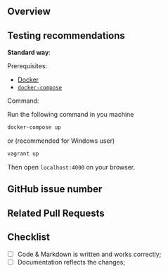 <!-- Thank you for your contribution!

     Please file this form by replacing the Markdown comments
     with your text. If a section needs no action - remove it.

     Thank your for contributing to Treehouses

     See: treehouses.io for more info. -->

## Overview

<!-- Please give a short brief for the pull request,
     what problem it solves or how it makes things better. -->

## Testing recommendations

<!-- Describe how we can test your changes.
     Does it provides any behaviour that the end users
     could notice? -->
     
**Standard way**:

Prerequisites:
* [Docker](https://docs.docker.com/install/linux/docker-ce/ubuntu/#install-docker-ce)
* [`docker-compose`](https://docs.docker.com/compose/install/#install-compose)

Command:

Run the following command in you machine

```bash
docker-compose up
```

or (recommended for Windows user)

```bash
vagrant up
```

Then open `localhost:4000` on your browser.

## GitHub issue number

<!-- If this is a significant change, please file a separate issue at:
     https://github.com/treehouses/treehouses.github.io/issues
     and include the number here and in commit message(s) using
     syntax like "Fixes #472" or "Fixes treehouses/treehouses.github.io#472".  -->

## Related Pull Requests

<!-- If your changes affects multiple components in different
     repositories please put links to those pull requests here.  -->

## Checklist

- [ ] Code & Markdown is written and works correctly;
- [ ] Documentation reflects the changes;

